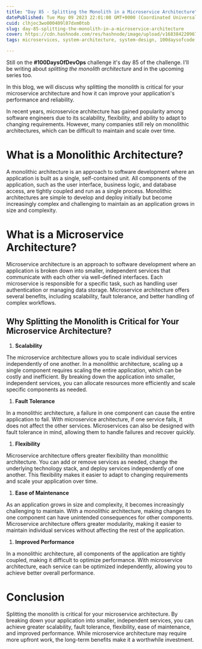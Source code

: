 ```yaml
---
title: "Day 85 - Splitting the Monolith in a Microservice Architecture"
datePublished: Tue May 09 2023 22:01:08 GMT+0000 (Coordinated Universal Time)
cuid: clhjoc3wo000409l07dxm0tob
slug: day-85-splitting-the-monolith-in-a-microservice-architecture
cover: https://cdn.hashnode.com/res/hashnode/image/upload/v1683842209678/8b032eb8-727e-4531-8dac-265ef66a149c.png
tags: microservices, system-architecture, system-design, 100daysofcode, monolithic-architecture

---
```


Still on the **#100DaysOfDevOps** challenge it's day 85 of the challenge. I'll be writing about *splitting the monolith architecture* and in the upcoming series too.

In this blog, we will discuss why splitting the monolith is critical for your microservice architecture and how it can improve your application's performance and reliability.

In recent years, microservice architecture has gained popularity among software engineers due to its scalability, flexibility, and ability to adapt to changing requirements. However, many companies still rely on monolithic architectures, which can be difficult to maintain and scale over time.

# What is a Monolithic Architecture?

A monolithic architecture is an approach to software development where an application is built as a single, self-contained unit. All components of the application, such as the user interface, business logic, and database access, are tightly coupled and run as a single process. Monolithic architectures are simple to develop and deploy initially but become increasingly complex and challenging to maintain as an application grows in size and complexity.

# What is a Microservice Architecture?

Microservice architecture is an approach to software development where an application is broken down into smaller, independent services that communicate with each other via well-defined interfaces. Each microservice is responsible for a specific task, such as handling user authentication or managing data storage. Microservice architecture offers several benefits, including scalability, fault tolerance, and better handling of complex workflows.

## Why Splitting the Monolith is Critical for Your Microservice Architecture?

1. **Scalability**
    

The microservice architecture allows you to scale individual services independently of one another. In a monolithic architecture, scaling up a single component requires scaling the entire application, which can be costly and inefficient. By breaking down the application into smaller, independent services, you can allocate resources more efficiently and scale specific components as needed.

1. **Fault Tolerance**
    

In a monolithic architecture, a failure in one component can cause the entire application to fail. With microservice architecture, if one service fails, it does not affect the other services. Microservices can also be designed with fault tolerance in mind, allowing them to handle failures and recover quickly.

1. **Flexibility**
    

Microservice architecture offers greater flexibility than monolithic architecture. You can add or remove services as needed, change the underlying technology stack, and deploy services independently of one another. This flexibility makes it easier to adapt to changing requirements and scale your application over time.

1. **Ease of Maintenance**
    

As an application grows in size and complexity, it becomes increasingly challenging to maintain. With a monolithic architecture, making changes to one component can have unintended consequences for other components. Microservice architecture offers greater modularity, making it easier to maintain individual services without affecting the rest of the application.

1. **Improved Performance**
    

In a monolithic architecture, all components of the application are tightly coupled, making it difficult to optimize performance. With microservice architecture, each service can be optimized independently, allowing you to achieve better overall performance.

# Conclusion

Splitting the monolith is critical for your microservice architecture. By breaking down your application into smaller, independent services, you can achieve greater scalability, fault tolerance, flexibility, ease of maintenance, and improved performance. While microservice architecture may require more upfront work, the long-term benefits make it a worthwhile investment.